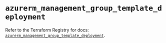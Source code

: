 # `azurerm_management_group_template_deployment`

Refer to the Terraform Registry for docs: [`azurerm_management_group_template_deployment`](https://registry.terraform.io/providers/hashicorp/azurerm/3.108.0/docs/resources/management_group_template_deployment).
